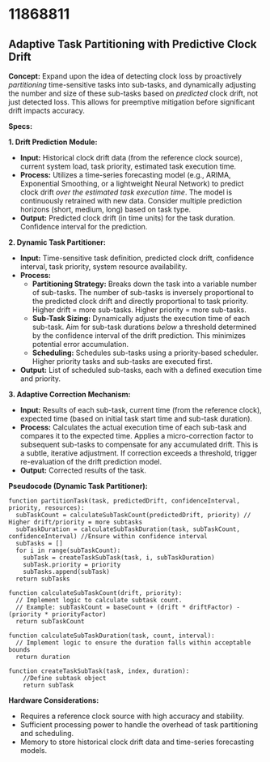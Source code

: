 # 11868811

## Adaptive Task Partitioning with Predictive Clock Drift

**Concept:** Expand upon the idea of detecting clock loss by proactively *partitioning* time-sensitive tasks into sub-tasks, and dynamically adjusting the number and size of these sub-tasks based on *predicted* clock drift, not just detected loss. This allows for preemptive mitigation before significant drift impacts accuracy.

**Specs:**

**1. Drift Prediction Module:**

*   **Input:** Historical clock drift data (from the reference clock source), current system load, task priority, estimated task execution time.
*   **Process:** Utilizes a time-series forecasting model (e.g., ARIMA, Exponential Smoothing, or a lightweight Neural Network) to predict clock drift *over the estimated task execution time*.  The model is continuously retrained with new data.  Consider multiple prediction horizons (short, medium, long) based on task type.
*   **Output:**  Predicted clock drift (in time units) for the task duration.  Confidence interval for the prediction.

**2. Dynamic Task Partitioner:**

*   **Input:** Time-sensitive task definition, predicted clock drift, confidence interval, task priority, system resource availability.
*   **Process:**
    *   **Partitioning Strategy:** Breaks down the task into a variable number of sub-tasks.  The number of sub-tasks is inversely proportional to the predicted clock drift and directly proportional to task priority.  Higher drift = more sub-tasks. Higher priority = more sub-tasks.
    *   **Sub-Task Sizing:**  Dynamically adjusts the execution time of each sub-task.  Aim for sub-task durations *below* a threshold determined by the confidence interval of the drift prediction. This minimizes potential error accumulation.
    *   **Scheduling:** Schedules sub-tasks using a priority-based scheduler. Higher priority tasks and sub-tasks are executed first.
*   **Output:**  List of scheduled sub-tasks, each with a defined execution time and priority.

**3. Adaptive Correction Mechanism:**

*   **Input:** Results of each sub-task, current time (from the reference clock), expected time (based on initial task start time and sub-task duration).
*   **Process:**  Calculates the actual execution time of each sub-task and compares it to the expected time.  Applies a micro-correction factor to subsequent sub-tasks to compensate for any accumulated drift. This is a subtle, iterative adjustment.  If correction exceeds a threshold, trigger re-evaluation of the drift prediction model.
*   **Output:**  Corrected results of the task.

**Pseudocode (Dynamic Task Partitioner):**

```
function partitionTask(task, predictedDrift, confidenceInterval, priority, resources):
  subTaskCount = calculateSubTaskCount(predictedDrift, priority) // Higher drift/priority = more subtasks
  subTaskDuration = calculateSubTaskDuration(task, subTaskCount, confidenceInterval) //Ensure within confidence interval
  subTasks = []
  for i in range(subTaskCount):
    subTask = createTaskSubTask(task, i, subTaskDuration)
    subTask.priority = priority
    subTasks.append(subTask)
  return subTasks

function calculateSubTaskCount(drift, priority):
  // Implement logic to calculate subtask count.
  // Example: subTaskCount = baseCount + (drift * driftFactor) - (priority * priorityFactor)
  return subTaskCount

function calculateSubTaskDuration(task, count, interval):
  // Implement logic to ensure the duration falls within acceptable bounds
  return duration

function createTaskSubTask(task, index, duration):
    //Define subtask object
    return subTask
```

**Hardware Considerations:**

*   Requires a reference clock source with high accuracy and stability.
*   Sufficient processing power to handle the overhead of task partitioning and scheduling.
*   Memory to store historical clock drift data and time-series forecasting models.